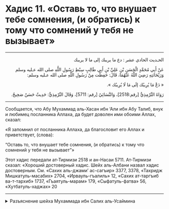 <h1 class="hadith-header">
Хадис 11. «Оставь то, что внушает тебе сомнения, (и обратись) к тому что сомнений у тебя не вызывает» 
</h1>

<hr>

<p class="arabic-text" dir="rtl">الحـديث الحادي عشر : دع ما يريبك إلى ما لا يريبك</p> 

<p class="arabic-text" dir="rtl">
 عَنْ أَبِي مُحَمَّدٍ الْحَسَنِ بْنِ عَلِيِّ بْنِ أَبِي طَالِبٍ سِبْطِ رَسُولِ اللَّهِ صلى الله عـليه وسلم وَرَيْحَانَتِهِ رَضِيَ اللَّهُ عَنْهُمَا، قَالَ: حَفِظْت مِنْ رَسُولِ اللَّهِ صلى الله عـليه وسلم: 
</p>

<p class="arabic-text" dir="rtl">
  « دَعْ مَا يُرِيبُك إلَى مَا لَا يُرِيبُك ».
</p>

<p class="arabic-subtext" dir="rtl">
رَوَاهُ التِّرْمِذِيُّ [رقم:2518]، وَالنَّسَائِيّ [رقم: 5711]، وَقَالَ التِّرْمِذِيُّ: حَدِيثٌ حَسَنٌ صَحِيحٌ. 
</p>

<hr>

<p class="russian-text">
Сообщается, что Абу Мухаммад аль-Хасан ибн ‘Али ибн Абу Талиб, внук и любимец посланника Аллаха, да будет доволен ими обоими Аллах, сказал: 
</p>

<p class="russian-text">
«Я запомнил от посланника Аллаха, да благословит его Аллах и приветствует, (слова): 
</p>

<p class="russian-text">
“Оставь то, что внушает тебе сомнения, (и обратись) к тому что сомнений у тебя не вызывает”»
</p>

<p class="russian-subtext">
Этот хадис передали ат-Тирмизи 2518 и ан-Насаи 5711. Ат-Тирмизи сказал: «Хороший достоверный хадис. Шейх аль-Албани назвал хадис достоверным. См. «Сахих аль-джами’ ас-сагъир» 3377, 3378, «Тахридж Мишкатуль-масабих» 2704, «Ирвауль-гъалиль» 12, «Сахих ат-таргъиб ва-т-тархиб» 1737, «Гъаятуль-марам» 179, «Сыфатуль-фатва» 56, «Хутбатуль-хаджах» 20
</p>

<hr class="endline">

<details class="comments">
  <summary class="comments-title">Разъяснение шейха Мухаммада ибн Салих аль-Усаймина</summary>
  <p class="comments-text">Скоро...</p>
</details>